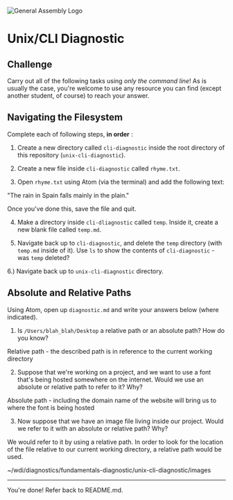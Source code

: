 ![General Assembly Logo](http://i.imgur.com/ke8USTq.png)

# Unix/CLI Diagnostic

## Challenge

Carry out all of the following tasks using _only the command line_! As is
usually the case, you're welcome to use any resource you can find (except
another student, of course) to reach your answer.

## Navigating the Filesystem

Complete each of following steps, **in order** :

1. Create a new directory called `cli-diagnostic` inside the root directory of
this repository (`unix-cli-diagnostic`).

2. Create a new file inside `cli-diagnostic` called `rhyme.txt`.

3. Open `rhyme.txt` using Atom (via the terminal) and add the following text:

 "The rain in Spain falls mainly in the plain."

 Once you've done this, save the file and quit.

4. Make a directory inside `cli-dliagnostic` called `temp`. Inside it, create a new blank file called `temp.md`.

5. Navigate back up to `cli-diagnostic`, and delete the `temp` directory (with `temp.md` inside of it). Use `ls` to show the contents of `cli-diagnostic` - was `temp` deleted?

6.) Navigate back up to `unix-cli-diagnostic` directory.

## Absolute and Relative Paths

Using Atom, open up `diagnostic.md` and write your answers below (where indicated).

1. Is `/Users/blah_blah/Desktop` a relative path or an absolute path? How do you know?

Relative path - the described path is in reference to the current working directory


2. Suppose that we're working on a project, and we want to use a font that's being hosted somewhere on the internet. Would we use an absolute or relative path to refer to it? Why?


Absolute path - including the domain name of the website will bring us to where the font is being hosted


3. Now suppose that we have an image file living inside our project. Would we refer to it with an absolute or relative path? Why?


We would refer to it by using a relative path. In order to look for the location of the file relative to our current working directory, a relative path would be used.

~/wdi/diagnostics/fundamentals-diagnostic/unix-cli-diagnostic/images  

<hr>

You're done! Refer back to README.md.
